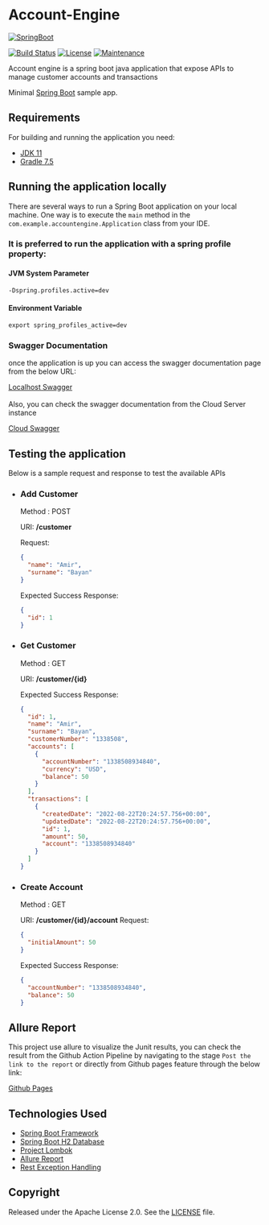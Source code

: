 # Account-Engine
[![SpringBoot](https://img.shields.io/badge/Spring_Boot-F2F4F9?style=for-the-badge&logo=spring-boot)](http://projects.spring.io/spring-boot/)

[![Build Status](https://github.com/princebayan/account-engine/actions/workflows/account-engine-pipeline.yaml/badge.svg)](https://github.com/princebayan/account-engine/actions)
[![License](http://img.shields.io/:license-apache-blue.svg)](http://www.apache.org/licenses/LICENSE-2.0.html)
[![Maintenance](https://img.shields.io/badge/Maintained%3F-yes-green.svg)](https://GitHub.com/Naereen/StrapDown.js/graphs/commit-activity)

Account engine is a spring boot java application that expose APIs to manage customer accounts and transactions


Minimal [Spring Boot](http://projects.spring.io/spring-boot/) sample app.


## Requirements

For building and running the application you need:

- [JDK 11](https://www.oracle.com/java/technologies/javase/jdk11-archive-downloads.html)
- [Gradle 7.5](https://services.gradle.org/distributions/gradle-7.5-bin.zip)

## Running the application locally

There are several ways to run a Spring Boot application on your local machine. One way is to execute the `main` method in the `com.example.accountengine.Application` class from your IDE.

<h3>It is preferred to run the application with a spring profile property:</h3>

<h4>JVM System Parameter</h4>

```shell
-Dspring.profiles.active=dev
```
<h4>Environment Variable</h4>

```shell
export spring_profiles_active=dev
```
<h3>Swagger Documentation</h3>
once the application is up you can access the swagger documentation page from the
below URL:
<br>

[Localhost Swagger](http://localhost:8082/swagger-ui.html)
<br>
<br>
Also, you can check the swagger documentation from the Cloud Server instance
<br>

[Cloud Swagger](http://137.184.12.5:8081/swagger-ui.html)

## Testing the application

Below is a sample request and response to test the available APIs

- ### Add Customer
  Method : POST

  URI: <b>/customer</b>

  Request:

    ```json
    {
      "name": "Amir",
      "surname": "Bayan"
    }
    ```
  Expected Success Response:

    ```json
    {
      "id": 1
    }
    ```

- ### Get Customer
  Method : GET

  URI: <b>/customer/{id}</b>

  Expected Success Response:

    ```json
    {
      "id": 1,
      "name": "Amir",
      "surname": "Bayan",
      "customerNumber": "1338508",
      "accounts": [
        {
          "accountNumber": "1338508934840",
          "currency": "USD",
          "balance": 50
        }
      ],
      "transactions": [
        {
          "createdDate": "2022-08-22T20:24:57.756+00:00",
          "updatedDate": "2022-08-22T20:24:57.756+00:00",
          "id": 1,
          "amount": 50,
          "account": "1338508934840"
        }
      ]
    }
    ```
- ### Create Account
  Method : GET

  URI: <b>/customer/{id}/account</b>
  Request:

    ```json
    {
      "initialAmount": 50
    }
    ```
  Expected Success Response:

    ```json
    {
      "accountNumber": "1338508934840",
      "balance": 50
    }
    ```


## Allure Report
This project use allure to visualize the Junit results, you can check the result
from the Github Action Pipeline by navigating to the stage `Post the link to the report`
or directly from Github pages feature through the below link:

[Github Pages](https://princebayan.github.io/account-engine/)


## Technologies Used

- [Spring Boot Framework](http://projects.spring.io/spring-boot/)
- [Spring Boot H2 Database](https://www.baeldung.com/spring-boot-h2-database)
- [Project Lombok](https://projectlombok.org/)
- [Allure Report](https://qameta.io/allure-report/)
- [Rest Exception Handling](https://www.baeldung.com/exception-handling-for-rest-with-spring)


## Copyright

Released under the Apache License 2.0. See the [LICENSE](https://github.com/princebayan/account-engine/blob/develop/LICENSE.txt) file.
